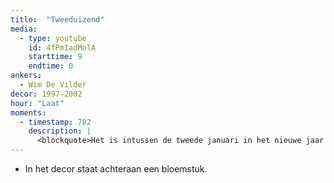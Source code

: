 ```yaml
---
title:  "Tweeduizend"
media:
  - type: youtube
    id: 4fPmIadMolA
    starttime: 9
    endtime: 0
ankers:
  - Wim De Vilder
decor: 1997-2002
hour: "Laat"
moments:
  - timestamp: 782
    description: |
      <blockquote>Het is intussen de tweede januari in het nieuwe jaar 2000. Maak er een mooi jaar van maar eerst wens ik u een welverdiende lange nachtrust en graag tot morgen.</blockquote>
---
```


* In het decor staat achteraan een bloemstuk.
